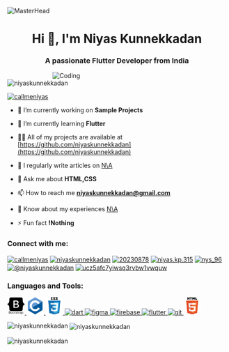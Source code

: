 ![MasterHead](https://newrelic.com/sites/default/files/2021-04/good-programmer-banner-final.jpg)
<h1 align="center">Hi 👋, I'm Niyas Kunnekkadan</h1>
<h3 align="center">A passionate Flutter Developer from India</h3>
<img align="right" alt="Coding" width="400" src="https://media3.giphy.com/media/qgQUggAC3Pfv687qPC/giphy.gif">

<p align="left"> <img src="https://komarev.com/ghpvc/?username=niyaskunnekkadan&label=Profile%20views&color=0e75b6&style=flat" alt="niyaskunnekkadan" /> </p>

<p align="left"> <a href="https://twitter.com/callmeniyas" target="blank"><img src="https://img.shields.io/twitter/follow/callmeniyas?logo=twitter&style=for-the-badge" alt="callmeniyas" /></a> </p>

- 🔭 I’m currently working on **Sample Projects**

- 🌱 I’m currently learning **Flutter**

- 👨‍💻 All of my projects are available at [https://github.com/niyaskunnekkadan](https://github.com/niyaskunnekkadan)

- 📝 I regularly write articles on [N\A](N\A)

- 💬 Ask me about **HTML,CSS**

- 📫 How to reach me **niyaskunnekkadan@gmail.com**

- 📄 Know about my experiences [N\A](N\A)

- ⚡ Fun fact **!Nothing**

<h3 align="left">Connect with me:</h3>
<p align="left">
<a href="https://twitter.com/callmeniyas" target="blank"><img align="center" src="https://raw.githubusercontent.com/rahuldkjain/github-profile-readme-generator/master/src/images/icons/Social/twitter.svg" alt="callmeniyas" height="30" width="40" /></a>
<a href="https://linkedin.com/in/niyaskunnekkadan" target="blank"><img align="center" src="https://raw.githubusercontent.com/rahuldkjain/github-profile-readme-generator/master/src/images/icons/Social/linked-in-alt.svg" alt="niyaskunnekkadan" height="30" width="40" /></a>
<a href="https://stackoverflow.com/users/20230878" target="blank"><img align="center" src="https://raw.githubusercontent.com/rahuldkjain/github-profile-readme-generator/master/src/images/icons/Social/stack-overflow.svg" alt="20230878" height="30" width="40" /></a>
<a href="https://fb.com/niyas.kp.315" target="blank"><img align="center" src="https://raw.githubusercontent.com/rahuldkjain/github-profile-readme-generator/master/src/images/icons/Social/facebook.svg" alt="niyas.kp.315" height="30" width="40" /></a>
<a href="https://instagram.com/nys_96" target="blank"><img align="center" src="https://raw.githubusercontent.com/rahuldkjain/github-profile-readme-generator/master/src/images/icons/Social/instagram.svg" alt="nys_96" height="30" width="40" /></a>
<a href="https://hashnode.com/@niyaskunnekkadan" target="blank"><img align="center" src="https://raw.githubusercontent.com/rahuldkjain/github-profile-readme-generator/master/src/images/icons/Social/hashnode.svg" alt="@niyaskunnekkadan" height="30" width="40" /></a>
<a href="https://www.youtube.com/c/ucz5afc7yiwsq3rvbw1vwquw" target="blank"><img align="center" src="https://raw.githubusercontent.com/rahuldkjain/github-profile-readme-generator/master/src/images/icons/Social/youtube.svg" alt="ucz5afc7yiwsq3rvbw1vwquw" height="30" width="40" /></a>
</p>

<h3 align="left">Languages and Tools:</h3>
<p align="left"> <a href="https://getbootstrap.com" target="_blank" rel="noreferrer"> <img src="https://raw.githubusercontent.com/devicons/devicon/master/icons/bootstrap/bootstrap-plain-wordmark.svg" alt="bootstrap" width="40" height="40"/> </a> <a href="https://www.cprogramming.com/" target="_blank" rel="noreferrer"> <img src="https://raw.githubusercontent.com/devicons/devicon/master/icons/c/c-original.svg" alt="c" width="40" height="40"/> </a> <a href="https://www.w3schools.com/css/" target="_blank" rel="noreferrer"> <img src="https://raw.githubusercontent.com/devicons/devicon/master/icons/css3/css3-original-wordmark.svg" alt="css3" width="40" height="40"/> </a> <a href="https://dart.dev" target="_blank" rel="noreferrer"> <img src="https://www.vectorlogo.zone/logos/dartlang/dartlang-icon.svg" alt="dart" width="40" height="40"/> </a> <a href="https://www.figma.com/" target="_blank" rel="noreferrer"> <img src="https://www.vectorlogo.zone/logos/figma/figma-icon.svg" alt="figma" width="40" height="40"/> </a> <a href="https://firebase.google.com/" target="_blank" rel="noreferrer"> <img src="https://www.vectorlogo.zone/logos/firebase/firebase-icon.svg" alt="firebase" width="40" height="40"/> </a> <a href="https://flutter.dev" target="_blank" rel="noreferrer"> <img src="https://www.vectorlogo.zone/logos/flutterio/flutterio-icon.svg" alt="flutter" width="40" height="40"/> </a> <a href="https://git-scm.com/" target="_blank" rel="noreferrer"> <img src="https://www.vectorlogo.zone/logos/git-scm/git-scm-icon.svg" alt="git" width="40" height="40"/> </a> <a href="https://www.w3.org/html/" target="_blank" rel="noreferrer"> <img src="https://raw.githubusercontent.com/devicons/devicon/master/icons/html5/html5-original-wordmark.svg" alt="html5" width="40" height="40"/> </a> </p>

<p><img align="left" src="https://github-readme-stats.vercel.app/api/top-langs?username=niyaskunnekkadan&show_icons=true&locale=en&layout=compact" alt="niyaskunnekkadan" /></p>

<p>&nbsp;<img align="center" src="https://github-readme-stats.vercel.app/api?username=niyaskunnekkadan&show_icons=true&locale=en" alt="niyaskunnekkadan" /></p>

<p><img align="center" src="https://github-readme-streak-stats.herokuapp.com/?user=niyaskunnekkadan&" alt="niyaskunnekkadan" /></p>
